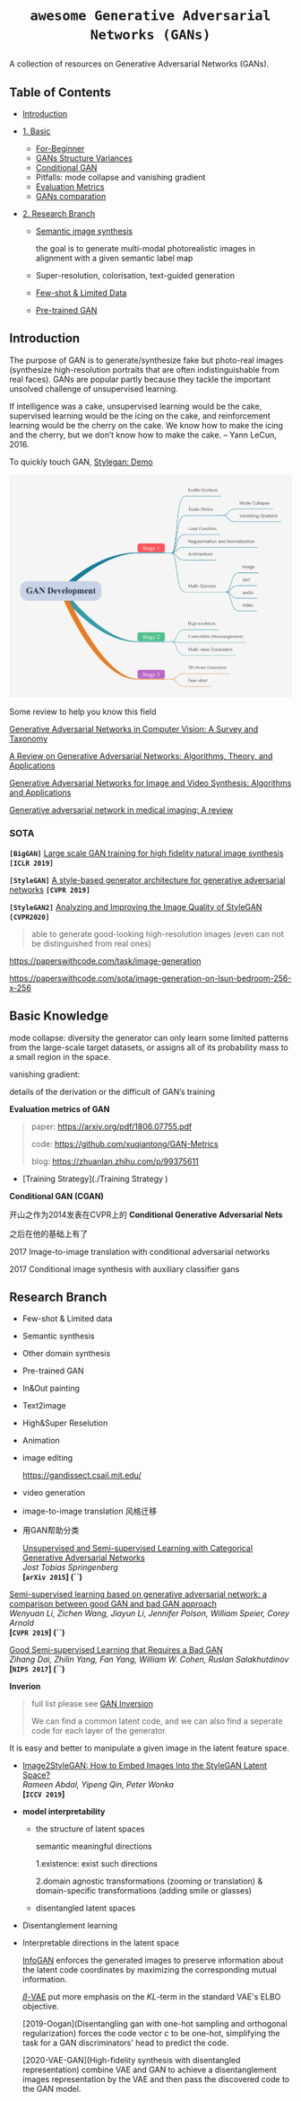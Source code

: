 # <p align=center>`awesome Generative Adversarial Networks (GANs)`</p>

A collection of resources on Generative Adversarial Networks (GANs).



## Table of Contents

- [Introduction](#Introduction)

- [1. Basic](#Basic-Knowledge)

  - [For-Beginner](0-For-Beginner)
  - [GANs Structure Variances](1-GANs-Structure-Variances)
  - [Conditional GAN](1-Conditional-GAN)
  - Pitfalls: mode collapse and vanishing gradient
  - [Evaluation Metrics](1-Evaluation-Metrics)
  - [GANs comparation](1-GANs-comparation)

- [2. Research Branch](#Research-Branch)

  - [Semantic image synthesis](2-Semantic-image-synthesis)

    the goal is to generate multi-modal photorealistic images in alignment with a given semantic label map
    
  - Super-resolution, colorisation, text-guided generation

  - [Few-shot & Limited Data](2-Few-shot-&-Limited-Data)

  - [Pre-trained GAN](2-Pre-trained-GANs)



## Introduction

The purpose of GAN is to generate/synthesize fake but photo-real images (synthesize high-resolution portraits that are often indistinguishable from real faces). GANs are popular partly because they tackle the important unsolved challenge of unsupervised learning.

If intelligence was a cake, unsupervised learning would be the cake, supervised learning would be the icing on the cake, and reinforcement learning would be the cherry on the cake. We know how to make the icing and the cherry, but we don’t know how to make the cake. – Yann LeCun, 2016.

To quickly touch GAN, [Stylegan: Demo](https://thispersondoesnotexist.com/)



![GAN Development](https://raw.githubusercontent.com/yzy1996/Image-Hosting/master/GAN%20Development.png)



Some review to help you know this field

[Generative Adversarial Networks in Computer Vision: A Survey and Taxonomy]()

[A Review on Generative Adversarial Networks: Algorithms, Theory, and Applications]() 

[Generative Adversarial Networks for Image and Video Synthesis: Algorithms and Applications]()

[Generative adversarial network in medical imaging: A review]()



### SOTA

**`[BigGAN]`** [Large scale GAN training for high fidelity natural image synthesis](https://arxiv.org/abs/1809.11096) **`[ICLR 2019]`**

**`[StyleGAN]`** [A style-based generator architecture for generative adversarial networks](https://arxiv.org/abs/1812.04948) **`[CVPR 2019]`**

**`[StyleGAN2]`** [Analyzing and Improving the Image Quality of StyleGAN](https://arxiv.org/abs/1912.04958) **`[CVPR2020]`**

> able to generate good-looking high-resolution images (even can not be distinguished from real ones)

https://paperswithcode.com/task/image-generation

https://paperswithcode.com/sota/image-generation-on-lsun-bedroom-256-x-256



## Basic Knowledge

mode collapse: diversity the generator can only learn some limited patterns from the large-scale target datasets, or assigns all of its probability mass to a small region in the space.

vanishing gradient: 

details of the derivation or the difficult of GAN’s training

**Evaluation metrics of GAN**

> paper: https://arxiv.org/pdf/1806.07755.pdf
>
> code: https://github.com/xuqiantong/GAN-Metrics
>
> blog: https://zhuanlan.zhihu.com/p/99375611



- [Training Strategy](./Training Strategy )



**Conditional GAN (CGAN)**

开山之作为2014发表在CVPR上的 **Conditional Generative Adversarial Nets**

之后在他的基础上有了

2017 Image-to-image translation with conditional adversarial networks

2017 Conditional image synthesis with auxiliary classifier gans







## Research Branch

- Few-shot & Limited data

- Semantic synthesis

- Other domain synthesis

- Pre-trained GAN

- In&Out painting 

- Text2image

- High&Super Reselution

- Animation

- image editing

  https://gandissect.csail.mit.edu/

- video generation

- image-to-image translation 风格迁移

- 用GAN帮助分类

  [Unsupervised and Semi-supervised Learning with Categorical Generative Adversarial Networks](https://arxiv.org/abs/1511.06390)  
  *Jost Tobias Springenberg*  
  **[`arXiv 2015`] (``)**

[Semi-supervised learning based on generative adversarial network: a comparison between good GAN and bad GAN approach](https://arxiv.org/abs/1905.06484)  
*Wenyuan Li, Zichen Wang, Jiayun Li, Jennifer Polson, William Speier, Corey Arnold*  
**[`CVPR 2019`] (``)** 

[Good Semi-supervised Learning that Requires a Bad GAN](https://arxiv.org/abs/1705.09783)  
*Zihang Dai, Zhilin Yang, Fan Yang, William W. Cohen, Ruslan Salakhutdinov*  
**[`NIPS 2017`] (``)** 



**Inverion**

> full list please see [GAN Inversion]()
>
> We can find a common latent code, and we can also find a seperate code for each layer of the generator.

It is easy and better to manipulate a given image in the latent feature space.

- [Image2StyleGAN: How to Embed Images Into the StyleGAN Latent Space?](https://arxiv.org/pdf/1904.03189.pdf)  
  *Rameen Abdal, Yipeng Qin, Peter Wonka*  
  **[`ICCV 2019`]**



- **model interpretability**

  - the structure of latent spaces

    semantic meaningful directions

    1.existence: exist such directions

    2.domain agnostic transformations (zooming or translation) & domain-specific transformations (adding smile or glasses)

  - disentangled latent spaces

- Disentanglement learning



- Interpretable directions in the latent space

  [InfoGAN]()  enforces the generated images to preserve information about the latent code coordinates by maximizing the corresponding mutual information.

  [$\beta$-VAE]()  put more emphasis on the $KL$-term in the standard VAE's ELBO objective.

  [2019-Oogan](Disentangling gan with one-hot sampling and orthogonal regularization)  forces the code vector $c$ to be one-hot, simplifying the task for a GAN discriminators' head to predict the code.

  [2020-VAE-GAN](High-fidelity synthesis with disentangled representation)  combine VAE and GAN to achieve a disentanglement images representation by the VAE and then pass the discovered code to the GAN model.


